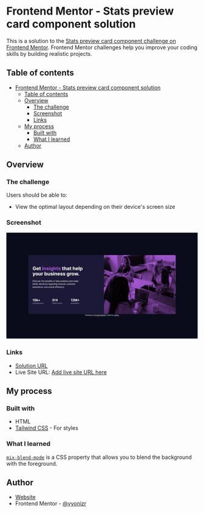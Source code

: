 # Frontend Mentor - Stats preview card component solution

This is a solution to the [Stats preview card component challenge on Frontend Mentor](https://www.frontendmentor.io/challenges/stats-preview-card-component-8JqbgoU62). Frontend Mentor challenges help you improve your coding skills by building realistic projects. 

## Table of contents

- [Frontend Mentor - Stats preview card component solution](#frontend-mentor---stats-preview-card-component-solution)
  - [Table of contents](#table-of-contents)
  - [Overview](#overview)
    - [The challenge](#the-challenge)
    - [Screenshot](#screenshot)
    - [Links](#links)
  - [My process](#my-process)
    - [Built with](#built-with)
    - [What I learned](#what-i-learned)
  - [Author](#author)

## Overview

### The challenge

Users should be able to:

- View the optimal layout depending on their device's screen size

### Screenshot

![](./screenshot.jpg)

### Links

- [Solution URL](https://your-solution-url.com)
- Live Site URL: [Add live site URL here](https://your-live-site-url.com)

## My process

### Built with

- HTML
- [Tailwind CSS](https://tailwindcss.com/) - For styles

### What I learned

[`mix-blend-mode`](https://developer.mozilla.org/en-US/docs/Web/CSS/mix-blend-mode) is a CSS property that allows you to blend the background with the foreground.

## Author

- [Website](https://vyonizr.com/)
- Frontend Mentor - [@vyonizr](https://www.frontendmentor.io/profile/vyonizr)
